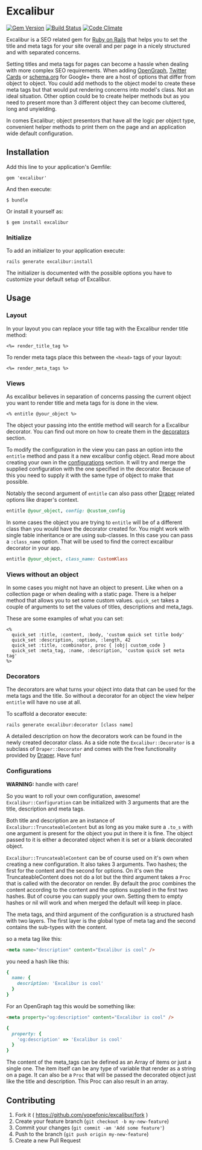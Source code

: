 # Excalibur

[![Gem Version](https://badge.fury.io/rb/excalibur.svg)](http://badge.fury.io/rb/excalibur)
[![Build Status](https://travis-ci.org/yopefonic/excalibur.svg)](https://travis-ci.org/yopefonic/excalibur)
[![Code Climate](https://codeclimate.com/github/yopefonic/excalibur/badges/gpa.svg)](https://codeclimate.com/github/yopefonic/excalibur)

Excalibur is a SEO related gem for [Ruby on Rails](rubyonrails.org) that helps
you to set the title and meta tags for your site overall and per page in a
nicely structured and with separated concerns.

Setting titles and meta tags for pages can become a hassle when dealing with
more complex SEO requirements. When adding [OpenGraph](http://ogp.me/),
[Twitter Cards](https://dev.twitter.com/cards/overview) or
[schema.org](http://schema.org/docs/gs.html) for Google+ there are a host of
options that differ from object to object. You could add methods to the object
model to create these meta tags but that would put rendering concerns into
model's class. Not an ideal situation. Other option could be to create helper
methods but as you need to present more than 3 different object they can
become cluttered, long and unyielding.

In comes Excalibur; object presentors that have all the logic per object type,
convenient helper methods to print them on the page and an application wide
default configuration.

## Installation

Add this line to your application's Gemfile:

    gem 'excalibur'

And then execute:

    $ bundle

Or install it yourself as:

    $ gem install excalibur

### Initialize

To add an initializer to your application execute:

    rails generate excalibur:install

The initializer is documented with the possible options you have to customize
your default setup of Excalibur.

## Usage

### Layout

In your layout you can replace your title tag with the Excalibur render title
method:

```erb
<%= render_title_tag %>
```

To render meta tags place this between the ```<head>``` tags of your layout:

```erb
<%= render_meta_tags %>
```

### Views

As excalibur believes in separation of concerns passing the current object you
want to render title and meta tags for is done in the view.

```erb
<% entitle @your_object %>
```

The object your passing into the entitle method will search for a Excalibur
decorator. You can find out more on how to create them in the
[decorators](#decorators) section.

To modify the configuration in the view you can pass an option into the
```entitle``` method and pass it a new excalibur config object. Read more
about creating your own in the [configurations](#configurations) section. It
will try and merge the supplied configuration with the one specified in the
decorator. Because of this you need to supply it with the same type of object
to make that possible.

Notably the second argument of ```entitle``` can also pass other
[Draper](https://github.com/drapergem/draper) related options like draper's
context.

```ruby
entitle @your_object, config: @custom_config
```

In some cases the object you are trying to ```entitle``` will be of a
different class than you would have the decorator created for. You might work
with single table inheritance or are using sub-classes. In this case you can
pass a ```:class_name``` option. That will be used to find the correct
excalibur decorator in your app.

```ruby
entitle @your_object, class_name: CustomKlass
```

### Views without an object

In some cases you might not have an object to present. Like when on a
collection page or when dealing with a static page. There is a helper method
that allows you to set some custom values. ```quick_set``` takes a couple of
arguments to set the values of titles, descriptions and meta_tags.

These are some examples of what you can set:

```erb
<%
  quick_set :title, :content, :body, 'custom quick set title body'
  quick_set :description, :option, :length, 42
  quick_set :title, :combinator, proc { |obj| custom_code }
  quick_set :meta_tag, :name, :description, 'custom quick set meta tag'
%>
```

### Decorators

The decorators are what turns your object into data that can be used for the
meta tags and the title. So without a decorator for an object the view helper
``` entitle ``` will have no use at all.

To scaffold a decorator execute:

    rails generate excalibur:decorator [class name]

A detailed description on how the decorators work can be found in the newly
created decorator class. As a side note the ```Excalibur::Decorator``` is a
subclass of ```Draper::Decorator``` and comes with the free functionality
provided by [Draper](https://github.com/drapergem/draper). Have fun!

### Configurations

**WARNING:** handle with care!

So you want to roll your own configuration, awesome!
```Excalibur::Configuration``` can be initialized with 3 arguments that are
the title, description and meta tags.

Both title and description are an instance of
```Excalibur::TruncateableContent``` but as long as you make sure a
```.to_s``` with one argument is present for the object you put in there it is
fine. The object passed to it is either a decorated object when it is set or a
blank decorated object.

```Excalibur::TruncateableContent``` can be of course used on it's own when
creating a new configuration. It also takes 3 arguments. Two hashes; the first
for the content and the second for options. On it's own the
TruncateableContent does not do a lot but the third argument takes a
```Proc``` that is called with the decorator on render. By default the proc
combines the content according to the content and the options supplied in the
first two hashes. But of course you can supply your own. Setting them to empty
hashes or nil will work and when merged the default will keep in place.

The meta tags, and third argument of the configuration is a structured hash
with two layers. The first layer is the global type of meta tag and the second
contains the sub-types with the content.

so a meta tag like this:

```html
<meta name="description" content="Excalibur is cool" />
```

you need a hash like this:

```ruby
{
  name: {
    description: 'Excalibur is cool'
  }
}
```

For an OpenGraph tag this would be something like:

```html
<meta property="og:description" content="Excalibur is cool" />
```

```ruby
{
  property: {
    'og:description' => 'Excalibur is cool'
  }
}
```

The content of the meta_tags can be defined as an Array of items or just a
single one. The item itself can be any type of variable that render as a
string on a page. It can also be a ```Proc``` that will be passed the
decorated object just like the title and description. This Proc can also
result in an array.

## Contributing

1. Fork it ( https://github.com/yopefonic/excalibur/fork )
2. Create your feature branch (`git checkout -b my-new-feature`)
3. Commit your changes (`git commit -am 'Add some feature'`)
4. Push to the branch (`git push origin my-new-feature`)
5. Create a new Pull Request
